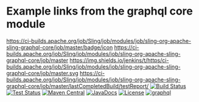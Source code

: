 # Example links from the graphql core module
https://ci-builds.apache.org/job/Sling/job/modules/job/sling-org-apache-sling-graphql-core/job/master/badge/icon
https://ci-builds.apache.org/job/Sling/job/modules/job/sling-org-apache-sling-graphql-core/job/master
https://img.shields.io/jenkins/t/https/ci-builds.apache.org/job/Sling/job/modules/job/sling-org-apache-sling-graphql-core/job/master.svg
https://ci-builds.apache.org/job/Sling/job/modules/job/sling-org-apache-sling-graphql-core/job/master/lastCompletedBuild/testReport/
 [![Build Status](https://ci-builds.apache.org/job/Sling/job/modules/job/sling-org-apache-sling-graphql-core/job/master/badge/icon)](https://ci-builds.apache.org/job/Sling/job/modules/job/sling-org-apache-sling-graphql-core/job/master) [![Test Status](https://img.shields.io/jenkins/t/https/ci-builds.apache.org/job/Sling/job/modules/job/sling-org-apache-sling-graphql-core/job/master.svg)](https://ci-builds.apache.org/job/Sling/job/modules/job/sling-org-apache-sling-graphql-core/job/master/lastCompletedBuild/testReport/) [![Maven Central](https://maven-badges.herokuapp.com/maven-central/org.apache.sling/org.apache.sling.graphql.core/badge.svg)](https://search.maven.org/#search%7Cga%7C1%7Cg%3A%22org.apache.sling%22%20a%3A%22org.apache.sling.graphql.core%22) [![JavaDocs](https://www.javadoc.io/badge/org.apache.sling/org.apache.sling.graphql.core.svg)](https://www.javadoc.io/doc/org.apache.sling/org.apache.sling.graphql.core) [![License](https://img.shields.io/badge/License-Apache%202.0-blue.svg)](https://www.apache.org/licenses/LICENSE-2.0) [![graphql](https://sling.apache.org/badges/group-graphql.svg)](https://github.com/apache/sling-aggregator/blob/master/docs/groups/graphql.md)
